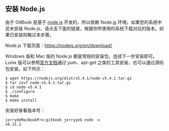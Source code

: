 ## 安装 Node.js

由于 GitBook 是基于 [node.js](http://lib.csdn.net/base/nodejs) 开发的，所以依赖 Node.[js](http://lib.csdn.net/base/javascript) 环境。如果您的系统中还未安装 Node.js，请点击下面的链接，根据你所使用的系统下载对应的版本。如果已安装则略过本步骤。

Node.js 下载页面：<https://nodejs.org/en/download/>

Windows 版和 Mac 版的 Node.js 都是常规的安装包，连续下一步安装即可。Lunix 版可以参照[官方文档](https://nodejs.org/en/download/package-manager/)通过 yum、apt-get 之类的工具安装，也可以通过源码包安装，如下所示：

```
$ wget https://nodejs.org/dist/v5.4.1/node-v5.4.1.tar.gz
$ tar zxvf node-v5.4.1.tar.gz
$ cd node-v5.4.1
$ ./configure
$ make
$ make install
```





安装好查看版本号：

```
jerrydeMacBookPro:gitbook jerryye$ node -v
v6.11.2
```

